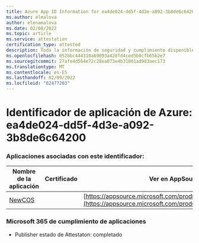```yaml
---
title: Azure App ID Information for ea4de024-dd5f-4d3e-a092-3b8de6c64200
ms.author: elmalova
author: elenamalova
ms.date: 02/08/2022
ms.topic: article
ms.service: attestation
certification_type: attested
description: Toda la información de seguridad y cumplimiento disponible para ea4de024-dd5f-4d3e-a092-3b8de6c64200.
ms.openlocfilehash: 052bbc444310a69093a428fd4ced5b0cfb65b2e7
ms.sourcegitcommit: 27afe4d564e72c28ea073e4b31801ad983aec173
ms.translationtype: MT
ms.contentlocale: es-ES
ms.lasthandoff: 02/09/2022
ms.locfileid: "62477203"
---
```

# <a name="azure-app-id-ea4de024-dd5f-4d3e-a092-3b8de6c64200"></a>Identificador de aplicación de Azure: ea4de024-dd5f-4d3e-a092-3b8de6c64200


### <a name="apps-associated-with-this-id"></a>Aplicaciones asociadas con este identificador:
| **Nombre de la aplicación** | **Certificado** | **Ver en AppSource** |
|--------------|---------------|-----------------------|
| [NewCOS](https://docs.microsoft.com/microsoft-365-app-certification/forward/WA200001104) |  | [https://appsource.microsoft.com/product/office/WA200001104](https://appsource.microsoft.com/product/office/WA200001104) |

### <a name="microsoft-365-app-compliance-status"></a>Microsoft 365 de cumplimiento de aplicaciones
- Publisher estado de Attestaton: completado
